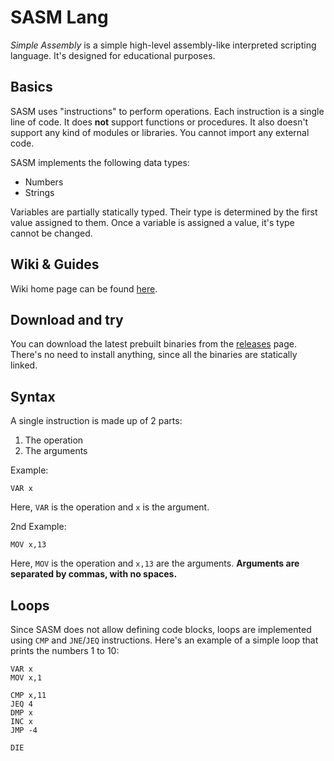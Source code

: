 # SASM Lang
*Simple Assembly* is a simple high-level assembly-like interpreted scripting language. It's designed for educational purposes.

## Basics
SASM uses "instructions" to perform operations. Each instruction is a single line of code. It does __not__ support functions or procedures. It also doesn't support any kind of modules or libraries. You cannot import any external code.

SASM implements the following data types:
- Numbers
- Strings

Variables are partially statically typed. Their type is determined by the first value assigned to them. Once a variable is assigned a value, it's type cannot be changed.

## Wiki & Guides
Wiki home page can be found [here](https://github.com/br0kenpixel/sasm/wiki).

## Download and try
You can download the latest prebuilt binaries from the [releases](https://github.com/br0kenpixel/sasm/releases) page. There's no need to install anything, since all the binaries are statically linked.

## Syntax
A single instruction is made up of 2 parts:
1. The operation
2. The arguments

Example:
```
VAR x
```

Here, `VAR` is the operation and `x` is the argument.

2nd Example:
```
MOV x,13
```

Here, `MOV` is the operation and `x,13` are the arguments. __Arguments are separated by commas, with no spaces.__

## Loops
Since SASM does not allow defining code blocks, loops are implemented using `CMP` and `JNE`/`JEQ` instructions.
Here's an example of a simple loop that prints the numbers 1 to 10:

```
VAR x
MOV x,1

CMP x,11
JEQ 4
DMP x
INC x
JMP -4

DIE
```